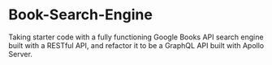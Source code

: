 # Book-Search-Engine
Taking starter code with a fully functioning Google Books API search engine built with a RESTful API, and refactor it to be a GraphQL API built with Apollo Server.
